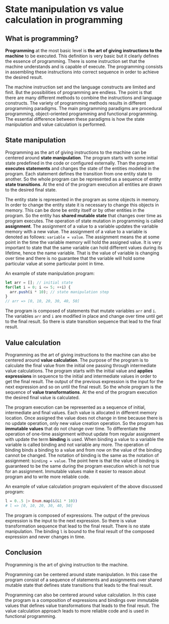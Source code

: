 # State manipulation vs value calculation in programming

## What is programming?

**Programming** at the most basic level is **the art of giving instructions to
the machine** to be executed. This definition is very basic but it clearly
defines the essence of programming. There is some instruction set that the
machine understands and is capable of execute. The programming consists in
assembling these instructions into correct sequence in order to achieve the
desired result.

The machine instruction set and the language constructs are limited and
finit. But the possibilities of programming are endless. The point is that there
are many different methods to combine the instructions and language
constructs. The variety of programming methods results in different programming
paradigms. The main programming paradigms are procedural programming,
object-oriented programming and functional programming. The essential difference
between these paradigms is how the state manipulation and value calculation is
performed.

## State manipulation

Programming as the art of giving instructions to the machine can be centered
around **state manipulation**. The program starts with some initial state
predefined in the code or configured externally. Than the program **executes
statements** and changes the state of the entities modeled in the program. Each
statement defines the transition from one entity state to another. So the whole
program can be represented as a sequence of entity **state transitions**. At the
end of the program execution all entities are drawn to the desired final state.

The entity state is represented in the program as some objects in memory. In
order to change the entity state it is necessary to change this objects in
memory. This can be done be entity itself or by other entities in the
program. So the entity has **shared mutable state** that changes over time as
program executes. The operation of state mutation in programming is called
**assignment**. The assignment of a value to a variable updates the variable
memory with a new value. The assignment of a value to a variable is denoted as
follows: `variable = value`. The assignment means the at some point in the time
the variable memory will hold the assigned value. It is very important to state
that the same variable can hold different values during its lifetime, hence the
name variable. That is the value of variable is changing over time and there is
no guarantee that the variable will hold some particular value at some
particular point in time.

An example of state manipulation program:
```javascript
let arr = []; // initial state
for(let i = 0; i <= 5; ++i) {
  arr.push(i * 10); // state manipulation step
}
// arr => [0, 10, 20, 30, 40, 50]
```
The program is composed of statements that mutate variables `arr` and `i`. The
variables `arr` and `i` are modified in place and change over time until get to
the final result. So there is state transition sequence that lead to the final
result.

## Value calculation

Programming as the art of giving instructions to the machine can also be
centered around **value calculation**. The purpose of the program is to
calculate the final value from the initial one passing through intermediate
value calculations. The program starts with the initial value and **applies
expressions** in sequence to the initial and intermediate values in order to get
the final result. The output of the previous expression is the input for the
next expression and so on until the final result. So the whole program is the
sequence of **value transformations**. At the end of the program execution the
desired final value is calculated.

The program execution can be represented as a sequence of initial, intermediate
and final values. Each value is allocated in different memory location. Once
assigned the value does not change in time because there is no update operation,
only new value creation operation. So the program has **immutable values** that
do not change over time. To differentiate the operation of one-time assignment
without update from regular assignment with update the term **binding** is
used. When binding a value to a variable the variable is called binding and not
variable any more. The operation of binding binds a binding to a value and from
now on the value of the binding cannot be changed. The notation of binding is
the same as the notation of assignment: `binding = value`. The point here is
that the value of binding is guaranteed to be the same during the program
execution which is not true for an assignment. Immutable values make it easier
to reason about program and to write more reliable code.

An example of value calculation program equivalent of the above discussed
program:
```elixir
l = 0..5 |> Enum.map(&(&1 * 10))
# l => [0, 10, 20, 30, 40, 50]
```
The program is composed of expressions. The output of the previous expression is
the input to the next expression. So there is value transformation sequence that
lead to the final result. There is no state manipulation. The binding `l` is
bound to the final result of the composed expression and never changes in time.

## Conclusion

Programming is the art of giving instruction to the machine.

Programming can be centered around state manipulation. In this case the program
consist of a sequence of statements and assignments over shared mutable state
that defines state transitions that leads to the final result.

Programming can also be centered around value calculation. In this case the
program is a composition of expressions and bindings over immutable values that
defines value transformations that leads to the final result. The value
calculation approach leads to more reliable code and is used in functional
programming.
